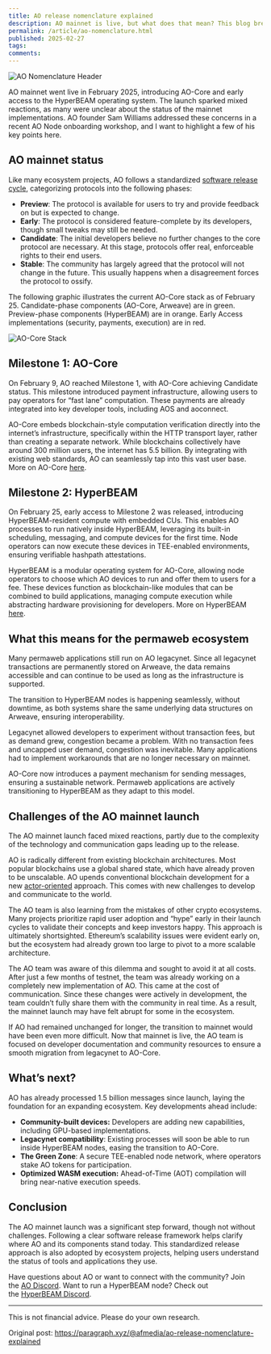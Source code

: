 ```yaml
---
title: AO release nomenclature explained
description: AO mainnet is live, but what does that mean? This blog breaks down the AO software release phases, key milestones like AO-Core and HyperBEAM, and what’s next for the permaweb.
permalink: /article/ao-nomenclature.html
published: 2025-02-27
tags: 
comments:
---
```


![AO Nomenclature Header](/static/images/ao-nomenclature-header.png)


AO mainnet went live in February 2025, introducing AO-Core and early access to the HyperBEAM operating system. The launch sparked mixed reactions, as many were unclear about the status of the mainnet implementations. AO founder Sam Williams addressed these concerns in a recent AO Node onboarding workshop, and I want to highlight a few of his key points here.

## AO mainnet status

Like many ecosystem projects, AO follows a standardized [software release cycle](https://en.wikipedia.org/wiki/Software_release_life_cycle#Pre-alpha), categorizing protocols into the following phases:

- **Preview**: The protocol is available for users to try and provide feedback on but is expected to change.
- **Early**: The protocol is considered feature-complete by its developers, though small tweaks may still be needed.
- **Candidate**: The initial developers believe no further changes to the core protocol are necessary. At this stage, protocols offer real, enforceable rights to their end users.
- **Stable**: The community has largely agreed that the protocol will not change in the future. This usually happens when a disagreement forces the protocol to ossify.

The following graphic illustrates the current AO-Core stack as of February 25. Candidate-phase components (AO-Core, Arweave) are in green. Preview-phase components (HyperBEAM) are in orange. Early Access implementations (security, payments, execution) are in red.

![AO-Core Stack](/static/images/ao-core-stack.png)

## Milestone 1: AO-Core

On February 9, AO reached Milestone 1, with AO-Core achieving Candidate status. This milestone introduced payment infrastructure, allowing users to pay operators for “fast lane” computation. These payments are already integrated into key developer tools, including AOS and aoconnect.

AO-Core embeds blockchain-style computation verification directly into the internet’s infrastructure, specifically within the HTTP transport layer, rather than creating a separate network. While blockchains collectively have around 300 million users, the internet has 5.5 billion. By integrating with existing web standards, AO can seamlessly tap into this vast user base. More on AO-Core [here](https://mirror.xyz/0x1EE4bE8670E8Bd7E9E2E366F530467030BE4C840/oWaY_b7-uHPwXkxxlNQV79GRcsf2qCxYwNr4fcJHJlI).

## Milestone 2: HyperBEAM

On February 25, early access to Milestone 2 was released, introducing HyperBEAM-resident compute with embedded CUs. This enables AO processes to run natively inside HyperBEAM, leveraging its built-in scheduling, messaging, and compute devices for the first time. Node operators can now execute these devices in TEE-enabled environments, ensuring verifiable hashpath attestations.

HyperBEAM is a modular operating system for AO-Core, allowing node operators to choose which AO devices to run and offer them to users for a fee. These devices function as blockchain-like modules that can be combined to build applications, managing compute execution while abstracting hardware provisioning for developers. More on HyperBEAM [here](https://mirror.xyz/0x1EE4bE8670E8Bd7E9E2E366F530467030BE4C840/ot6Tu0GduY4_kKhoVw9rNPLOPix8DS_Z_3tBPhCK_v0).

## What this means for the permaweb ecosystem

Many permaweb applications still run on AO legacynet. Since all legacynet transactions are permanently stored on Arweave, the data remains accessible and can continue to be used as long as the infrastructure is supported.

The transition to HyperBEAM nodes is happening seamlessly, without downtime, as both systems share the same underlying data structures on Arweave, ensuring interoperability.

Legacynet allowed developers to experiment without transaction fees, but as demand grew, congestion became a problem. With no transaction fees and uncapped user demand, congestion was inevitable. Many applications had to implement workarounds that are no longer necessary on mainnet.

AO-Core now introduces a payment mechanism for sending messages, ensuring a sustainable network. Permaweb applications are actively transitioning to HyperBEAM as they adapt to this model.

## Challenges of the AO mainnet launch

The AO mainnet launch faced mixed reactions, partly due to the complexity of the technology and communication gaps leading up to the release.

AO is radically different from existing blockchain architectures. Most popular blockchains use a global shared state, which have already proven to be unscalable. AO upends conventional blockchain development for a new [actor-oriented](https://en.wikipedia.org/wiki/Actor_model) approach. This comes with new challenges to develop and communicate to the world.

The AO team is also learning from the mistakes of other crypto ecosystems. Many projects prioritize rapid user adoption and “hype” early in their launch cycles to validate their concepts and keep investors happy. This approach is ultimately shortsighted. Ethereum’s scalability issues were evident early on, but the ecosystem had already grown too large to pivot to a more scalable architecture.

The AO team was aware of this dilemma and sought to avoid it at all costs. After just a few months of testnet, the team was already working on a completely new implementation of AO. This came at the cost of communication. Since these changes were actively in development, the team couldn’t fully share them with the community in real time. As a result, the mainnet launch may have felt abrupt for some in the ecosystem.

If AO had remained unchanged for longer, the transition to mainnet would have been even more difficult. Now that mainnet is live, the AO team is focused on developer documentation and community resources to ensure a smooth migration from legacynet to AO-Core.

## What’s next?

AO has already processed 1.5 billion messages since launch, laying the foundation for an expanding ecosystem. Key developments ahead include:

- **Community-built devices:** Developers are adding new capabilities, including GPU-based implementations.
- **Legacynet compatibility**: Existing processes will soon be able to run inside HyperBEAM nodes, easing the transition to AO-Core.
- **The Green Zone**: A secure TEE-enabled node network, where operators stake AO tokens for participation.
- **Optimized WASM execution:** Ahead-of-Time (AOT) compilation will bring near-native execution speeds.

## Conclusion

The AO mainnet launch was a significant step forward, though not without challenges. Following a clear software release framework helps clarify where AO and its components stand today. This standardized release approach is also adopted by ecosystem projects, helping users understand the status of tools and applications they use.

Have questions about AO or want to connect with the community? Join the [AO Discord](https://discord.gg/dYXtHwc9dc). Want to run a HyperBEAM node? Check out the [HyperBEAM Discord](https://discord.gg/CaeanrztFH).

---

This is not financial advice. Please do your own research.

Original post: https://paragraph.xyz/@afmedia/ao-release-nomenclature-explained
